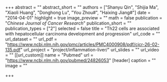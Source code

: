 +++
abstract = ""
abstract_short = ""
authors = ["Shanyu Qin", "Shijia Ma", "Xiaoli Huang", "Donghong Lu", "You Zhou#", "Haixing Jiang#"]
date = "2014-04-01"
highlight = true
image_preview = ""
math = false
publication = "*Chinese Journal of Cancer Research*"
publication_short = ""
publication_types = ["2"]
selected = false
title = "Th22 cells are associated with hepatocellular carcinoma development and progression"
url_code = ""
url_dataset = ""
url_pdf = "https://www.ncbi.nlm.nih.gov/pmc/articles/PMC4000908/pdf/cjcr-26-02-135.pdf"
url_project = "project/inflammation-liver/"
url_slides = ""
url_video = ""
[[url_custom]]
    name = "Pubmed"
    url = "https://www.ncbi.nlm.nih.gov/pubmed/24826053"
[header]
  caption = ""
  image = ""

+++

